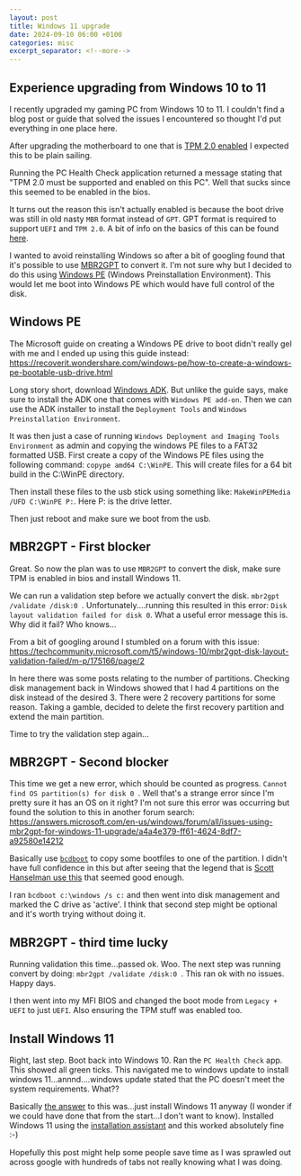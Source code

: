 ```yaml
---
layout: post
title: Windows 11 upgrade
date: 2024-09-10 06:00 +0100
categories: misc
excerpt_separator: <!--more-->
---
```


<section>
<h1>Experience upgrading from Windows 10 to 11</h1>
<!--more-->

<p>I recently upgraded my gaming PC from Windows 10 to 11. I couldn't find a blog post or guide that solved the issues I encountered so thought I'd put everything in one place here.</p>

After upgrading the motherboard to one that is [TPM 2.0 enabled](https://en.wikipedia.org/wiki/Trusted_Platform_Module) I expected this to be plain sailing.

Running the PC Health Check application returned a message stating that "TPM 2.0 must be supported and enabled on this PC". Well that sucks since this seemed to be enabled in the bios.

It turns out the reason this isn't actually enabled is because the boot drive was still in old nasty `MBR` format instead of `GPT`. GPT format is required to support `UEFI` and `TPM 2.0`.
A bit of info on the basics of this can be found [here](https://wiki.manjaro.org/index.php/Some_basics_of_MBR_v/s_GPT_and_BIOS_v/s_UEFI).

I wanted to avoid reinstalling Windows so after a bit of googling found that it's possible to use [MBR2GPT](https://learn.microsoft.com/en-us/windows/deployment/mbr-to-gpt) to convert it. I'm not sure why but I decided to do this using [Windows PE](https://learn.microsoft.com/en-us/windows-hardware/manufacture/desktop/winpe-create-usb-bootable-drive?view=windows-11) (Windows Preinstallation Environment). This would let me boot into Windows PE which would have full control of the disk.

## Windows PE

The Microsoft guide on creating a Windows PE drive to boot didn't really gel with me and I ended up using this guide instead:
https://recoverit.wondershare.com/windows-pe/how-to-create-a-windows-pe-bootable-usb-drive.html

Long story short, download [Windows ADK](https://developer.microsoft.com/en-us/windows/hardware/windows-assessment-deployment-kit). But unlike the guide says, make sure to install the ADK one that comes with `Windows PE add-on`. Then we can use the ADK installer to install the `Deployment Tools` and `Windows Preinstallation Environment`.

It was then just a case of running `Windows Deployment and Imaging Tools Environment` as admin and copying the windows PE files to a FAT32 formatted USB.
First create a copy of the Windows PE files using the following command:
`copype amd64 C:\WinPE`. This will create files for a 64 bit build in the C:\WinPE directory.

Then install these files to the usb stick using something like:
`MakeWinPEMedia /UFD C:\WinPE P:`. Here P: is the drive letter.

Then just reboot and make sure we boot from the usb.

## MBR2GPT - First blocker

Great. So now the plan was to use `MBR2GPT` to convert the disk, make sure TPM is enabled in bios and install Windows 11.

We can run a validation step before we actually convert the disk.
`mbr2gpt /validate /disk:0 `.
Unfortunately....running this resulted in this error:
`Disk layout validation failed for disk 0`.
What a useful error message this is. Why did it fail? Who knows...

From a bit of googling around I stumbled on a forum with this issue:
https://techcommunity.microsoft.com/t5/windows-10/mbr2gpt-disk-layout-validation-failed/m-p/175166/page/2

In here there was some posts relating to the number of partitions.
Checking disk management back in Windows showed that I had 4 partitions on the disk instead of the desired 3. There were 2 recovery partitions for some reason.
Taking a gamble, decided to delete the first recovery partition and extend the main partition.

Time to try the validation step again...

## MBR2GPT - Second blocker

This time we get a new error, which should be counted as progress.
`Cannot find OS partition(s) for disk 0 `.
Well that's a strange error since I'm pretty sure it has an OS on it right? I'm not sure this error was occurring but found the solution to this in another forum search:
https://answers.microsoft.com/en-us/windows/forum/all/issues-using-mbr2gpt-for-windows-11-upgrade/a4a4e379-ff61-4624-8df7-a92580e14212

Basically use [`bcdboot`](https://learn.microsoft.com/en-us/windows-hardware/manufacture/desktop/bcdboot-command-line-options-techref-di?view=windows-11) to copy some bootfiles to one of the partition. I didn't have full confidence in this but after seeing that the legend that is [Scott Hanselman use this](https://www.hanselman.com/blog/switching-my-windows-7-boot-disk-from-d-to-c-with-bcdboot-rather-than-bcdedit) that seemed good enough.

I ran `bcdboot c:\windows /s c:` and then went into disk management and marked the C drive as 'active'. I think that second step might be optional and it's worth trying without doing it.

## MBR2GPT - third time lucky

Running validation this time...passed ok. Woo.
The next step was running convert by doing:
`mbr2gpt /validate /disk:0 `.
This ran ok with no issues. Happy days.

I then went into my MFI BIOS and changed the boot mode from `Legacy + UEFI` to just `UEFI`. Also ensuring the TPM stuff was enabled too.

## Install Windows 11

Right, last step. Boot back into Windows 10. Ran the `PC Health Check` app. This showed all green ticks. This navigated me to windows update to install windows 11...annnd....windows update stated that the PC doesn't meet the system requirements. What??

Basically [the answer](https://answers.microsoft.com/en-us/windows/forum/all/pc-health-check-says-im-eligible-for-windows-11/b54bb93e-8eac-4019-bb48-125498b36059) to this was...just install Windows 11 anyway (I wonder if we could have done that from the start...I don't want to know). Installed Windows 11 using the [installation assistant](https://www.microsoft.com/en-in/software-download/windows11?3ffbea20-eb11-4a96-85d6-f356b820d828=True) and this worked absolutely fine :-)

Hopefully this post might help some people save time as I was sprawled out across google with hundreds of tabs not really knowing what I was doing.

</section>
